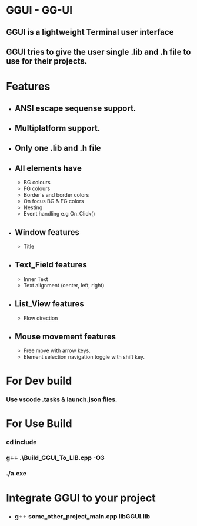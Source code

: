 # GGUI - GG-UI

## GGUI is a lightweight Terminal user interface
## GGUI tries to give the user single .lib and .h file to use for their projects.

# Features
- ## ANSI escape sequense support.
- ## Multiplatform support.
- ## Only one .lib and .h file
- ## All elements have
    - BG colours
    - FG colours
    - Border's and border colors
    - On focus BG & FG colors
    - Nesting
    - Event handling e.g On_Click()
- ## Window features
    - Title
- ## Text_Field features
    - Inner Text
    - Text alignment (center, left, right)
- ## List_View features
    - Flow direction

- ## Mouse movement features
    - Free move with arrow keys.
    - Element selection navigation toggle with shift key.

# For Dev build
### Use vscode .tasks & launch.json files.

# For Use Build
### cd include
### g++ .\Build_GGUI_To_LIB.cpp -O3
### ./a.exe

# Integrate GGUI to your project
- ### g++ some_other_project_main.cpp libGGUI.lib